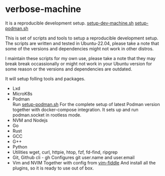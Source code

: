 # verbose-machine

It is a reproducible development setup.
[setup-dev-machine.sh](./scripts/setup-dev-machine.sh)
[setup-podman.sh](./scripts/setup-podman.sh)

This is set of scripts and tools to setup a reproducible development setup.
The scripts are written and tested in Ubuntu-22.04, please take a note that some 
of the versions and dependencies might not work in other distros.  

I maintain these scripts for my own use, please take a note that they may
break break occassionally or might not work in your Ubuntu version for 
some reason or the versions and dependencies are outdated.

It will setup folling tools and packages.

* Lxd
* MicroK8s
* Podman  
  Run [setup-podman.sh](./scripts/setup-podman.sh) For the complete setup of latest Podman version together with docker-compose integration.
  It sets up and run podman.socket in rootless mode.
* NVM and Nodejs
* Go
* Rust
* GCC
* G++
* Python
* Utilities
  wget, curl, httpie, htop, fzf, fd-find, ripgrep
* Git, Github cli - gh
  Configures git user.name and user.email
* Vim and NVIM
  Together with config from [vim-fiddle](https://github.com/habibbhutto/vim-fiddle)
  And install all the plugins, so it is ready to use out of box.
